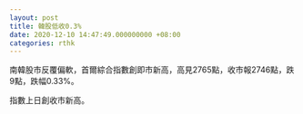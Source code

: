 ```yaml
---
layout: post
title: 韓股低收0.3%
date: 2020-12-10 14:47:49.000000000 +08:00
categories: rthk
---
```


南韓股市反覆偏軟，首爾綜合指數創即市新高，高見2765點，收市報2746點，跌9點，跌幅0.33%。

指數上日創收市新高。
